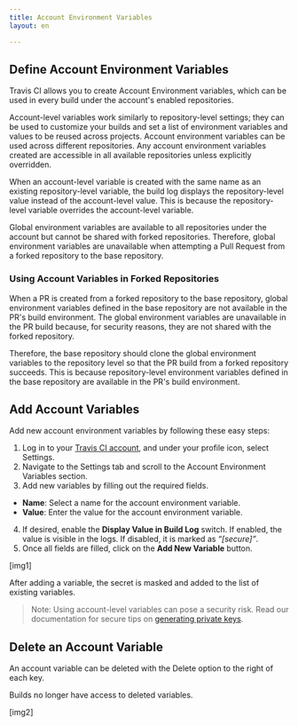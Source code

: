 ```yaml
---
title: Account Environment Variables
layout: en

---
```


## Define Account Environment Variables

Travis CI allows you to create Account Environment variables, which can be used in every build under the account's enabled repositories. 

Account-level variables work similarly to repository-level settings; they can be used to customize your builds and set a list of environment variables and values to be reused across projects. Account environment variables can be used across different repositories. Any account environment variables created are accessible in all available repositories unless explicitly overridden. 

When an account-level variable is created with the same name as an existing repository-level variable, the build log displays the repository-level value instead of the account-level value. This is because the repository-level variable overrides the account-level variable.

Global environment variables are available to all repositories under the account but cannot be shared with forked repositories. Therefore, global environment variables are unavailable when attempting a Pull Request from a forked repository to the base repository.

### Using Account Variables in Forked Repositories
When a PR is created from a forked repository to the base repository, global environment variables defined in the base repository are not available in the PR's build environment.
The global environment variables are unavailable in the PR build because, for security reasons, they are not shared with the forked repository. 

Therefore, the base repository should clone the global environment variables to the repository level so that the PR build from a forked repository succeeds. This is because repository-level environment variables defined in the base repository are available in the PR's build environment. 

## Add Account Variables

Add new account environment variables by following these easy steps: 
1. Log in to your [Travis CI account](https://app.travis-ci.com/signin), and under your profile icon, select Settings. 
2. Navigate to the Settings tab and scroll to the Account Environment Variables section. 
3. Add new variables by filling out the required fields. 
  - **Name**: Select a name for the account environment variable.
  - **Value**: Enter the value for the account environment variable.
4. If desired, enable the **Display Value in Build Log** switch. If enabled, the value is visible in the logs. If disabled, it is marked as *“[secure]”*.
5. Once all fields are filled, click on the **Add New Variable** button. 

[img1]

After adding a variable, the secret is masked and added to the list of existing variables.

> Note: Using account-level variables can pose a security risk. Read our documentation for secure tips on [generating private keys](/user/best-practices-security#recommendations-on-how-to-avoid-leaking-secrets-to-build-logs). 

## Delete an Account Variable

An account variable can be deleted with the Delete option to the right of each key. 

Builds no longer have access to deleted variables. 

[img2]
